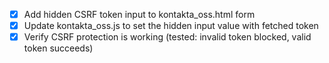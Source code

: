 - [x] Add hidden CSRF token input to kontakta_oss.html form
- [x] Update kontakta_oss.js to set the hidden input value with fetched token
- [x] Verify CSRF protection is working (tested: invalid token blocked, valid token succeeds)
